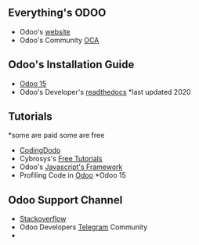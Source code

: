 ## Everything's ODOO
- Odoo's [website](odoo.com)
- Odoo's Community [OCA](https://odoo-community.org/)

## Odoo's Installation Guide
- [Odoo 15](https://www.odoo.com/documentation/15.0/administration/install/install.html#windows)
- Odoo's Developer's [readthedocs](https://odoo-development.readthedocs.io/en/latest/dev/py/index.html) *last updated 2020

## Tutorials
*some are paid some are free
- [CodingDodo](https://codingdodo.com/)
- Cybrosys's [Free Tutorials](https://www.cybrosys.com/odoo-development-tutorial/)
- Odoo's [Javascript's Framework](https://www.oocademy.com/v15.0/tutorial/introduction-to-the-odoo-javascript-framework-116)
- Profiling Code in [Odoo](https://www.oocademy.com/v15.0/tutorial/profiling-code-in-odoo-105) *Odoo 15

## Odoo Support Channel
- [Stackoverflow](https://stackoverflow.com/questions/tagged/odoo)
- Odoo Developers [Telegram](https://t.me/odoo_developers) Community
- 
